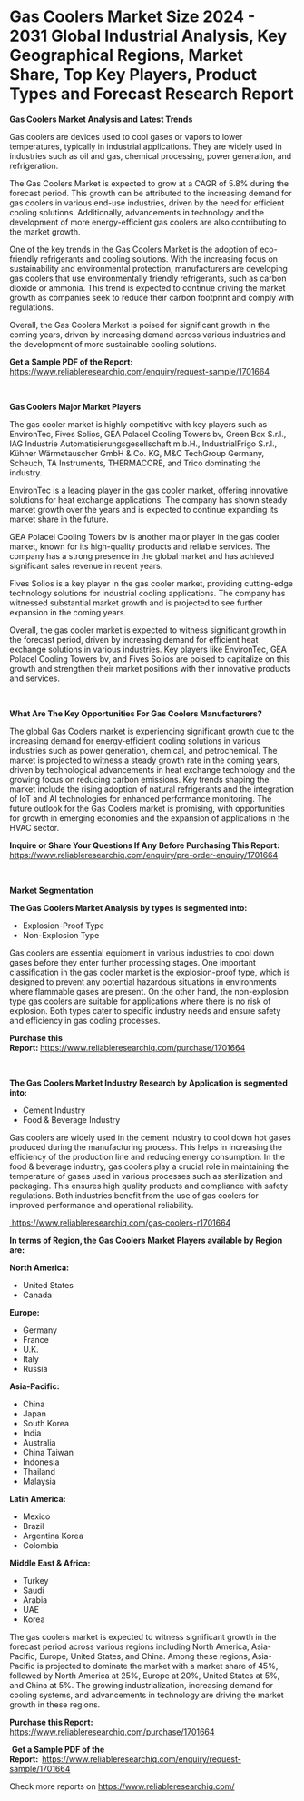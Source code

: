 <p><h1>Gas Coolers Market Size 2024 - 2031 Global Industrial Analysis, Key Geographical Regions, Market Share, Top Key Players, Product Types and Forecast Research Report</h1></p><p><strong>Gas Coolers Market Analysis and Latest Trends</strong></p>
<p><p>Gas coolers are devices used to cool gases or vapors to lower temperatures, typically in industrial applications. They are widely used in industries such as oil and gas, chemical processing, power generation, and refrigeration.</p><p>The Gas Coolers Market is expected to grow at a CAGR of 5.8% during the forecast period. This growth can be attributed to the increasing demand for gas coolers in various end-use industries, driven by the need for efficient cooling solutions. Additionally, advancements in technology and the development of more energy-efficient gas coolers are also contributing to the market growth.</p><p>One of the key trends in the Gas Coolers Market is the adoption of eco-friendly refrigerants and cooling solutions. With the increasing focus on sustainability and environmental protection, manufacturers are developing gas coolers that use environmentally friendly refrigerants, such as carbon dioxide or ammonia. This trend is expected to continue driving the market growth as companies seek to reduce their carbon footprint and comply with regulations.</p><p>Overall, the Gas Coolers Market is poised for significant growth in the coming years, driven by increasing demand across various industries and the development of more sustainable cooling solutions.</p></p>
<p><strong>Get a Sample PDF of the Report:&nbsp;</strong> <a href="https://www.reliableresearchiq.com/enquiry/request-sample/1701664">https://www.reliableresearchiq.com/enquiry/request-sample/1701664</a></p>
<p>&nbsp;</p>
<p><strong>Gas Coolers Major Market Players</strong></p>
<p><p>The gas cooler market is highly competitive with key players such as EnvironTec, Fives Solios, GEA Polacel Cooling Towers bv, Green Box S.r.l., IAG Industrie Automatisierungsgesellschaft m.b.H., IndustrialFrigo S.r.l., Kühner Wärmetauscher GmbH & Co. KG, M&C TechGroup Germany, Scheuch, TA Instruments, THERMACORE, and Trico dominating the industry. </p><p>EnvironTec is a leading player in the gas cooler market, offering innovative solutions for heat exchange applications. The company has shown steady market growth over the years and is expected to continue expanding its market share in the future.</p><p>GEA Polacel Cooling Towers bv is another major player in the gas cooler market, known for its high-quality products and reliable services. The company has a strong presence in the global market and has achieved significant sales revenue in recent years.</p><p>Fives Solios is a key player in the gas cooler market, providing cutting-edge technology solutions for industrial cooling applications. The company has witnessed substantial market growth and is projected to see further expansion in the coming years.</p><p>Overall, the gas cooler market is expected to witness significant growth in the forecast period, driven by increasing demand for efficient heat exchange solutions in various industries. Key players like EnvironTec, GEA Polacel Cooling Towers bv, and Fives Solios are poised to capitalize on this growth and strengthen their market positions with their innovative products and services.</p></p>
<p>&nbsp;</p>
<p><strong>What Are The Key Opportunities For Gas Coolers Manufacturers?</strong></p>
<p><p>The global Gas Coolers market is experiencing significant growth due to the increasing demand for energy-efficient cooling solutions in various industries such as power generation, chemical, and petrochemical. The market is projected to witness a steady growth rate in the coming years, driven by technological advancements in heat exchange technology and the growing focus on reducing carbon emissions. Key trends shaping the market include the rising adoption of natural refrigerants and the integration of IoT and AI technologies for enhanced performance monitoring. The future outlook for the Gas Coolers market is promising, with opportunities for growth in emerging economies and the expansion of applications in the HVAC sector.</p></p>
<p><strong>Inquire or Share Your Questions If Any Before Purchasing This Report:</strong> <a href="https://www.reliableresearchiq.com/enquiry/pre-order-enquiry/1701664">https://www.reliableresearchiq.com/enquiry/pre-order-enquiry/1701664</a></p>
<p>&nbsp;</p>
<p><strong>Market Segmentation</strong></p>
<p><strong>The Gas Coolers Market Analysis by types is segmented into:</strong></p>
<p><ul><li>Explosion-Proof Type</li><li>Non-Explosion Type</li></ul></p>
<p><p>Gas coolers are essential equipment in various industries to cool down gases before they enter further processing stages. One important classification in the gas cooler market is the explosion-proof type, which is designed to prevent any potential hazardous situations in environments where flammable gases are present. On the other hand, the non-explosion type gas coolers are suitable for applications where there is no risk of explosion. Both types cater to specific industry needs and ensure safety and efficiency in gas cooling processes.</p></p>
<p><strong>Purchase this Report:&nbsp;</strong><a href="https://www.reliableresearchiq.com/purchase/1701664">https://www.reliableresearchiq.com/purchase/1701664</a></p>
<p>&nbsp;</p>
<p><strong>The Gas Coolers Market Industry Research by Application is segmented into:</strong></p>
<p><ul><li>Cement Industry</li><li>Food & Beverage Industry</li></ul></p>
<p><p>Gas coolers are widely used in the cement industry to cool down hot gases produced during the manufacturing process. This helps in increasing the efficiency of the production line and reducing energy consumption. In the food & beverage industry, gas coolers play a crucial role in maintaining the temperature of gases used in various processes such as sterilization and packaging. This ensures high quality products and compliance with safety regulations. Both industries benefit from the use of gas coolers for improved performance and operational reliability.</p></p>
<p><a href="https://www.reliableresearchiq.com/gas-coolers-r1701664">&nbsp;https://www.reliableresearchiq.com/gas-coolers-r1701664</a></p>
<p><strong>In terms of Region, the Gas Coolers Market Players available by Region are:</strong></p>
<p>
    <p> <strong> North America: </strong>
        <ul>
            <li>United States</li>
            <li>Canada</li>
        </ul>
        </p> 
    <p> <strong> Europe: </strong>
        <ul>
            <li>Germany</li>
            <li>France</li>
            <li>U.K.</li>
            <li>Italy</li>
            <li>Russia</li>
        </ul>
        </p> 
    <p> <strong> Asia-Pacific: </strong>
        <ul>
            <li>China</li>
            <li>Japan</li>
            <li>South Korea</li>
            <li>India</li>
            <li>Australia</li>
            <li>China Taiwan</li>
            <li>Indonesia</li>
            <li>Thailand</li>
            <li>Malaysia</li>
        </ul>
        </p> 
    <p> <strong> Latin America: </strong>
        <ul>
            <li>Mexico</li>
            <li>Brazil</li>
            <li>Argentina Korea</li>
            <li>Colombia</li>
        </ul>
        </p> 
    <p> <strong> Middle East & Africa: </strong>
        <ul>
            <li>Turkey</li>
            <li>Saudi</li>
            <li>Arabia</li>
            <li>UAE</li>
            <li>Korea</li>
        </ul>
    </p>
    </p>
<p><p>The gas coolers market is expected to witness significant growth in the forecast period across various regions including North America, Asia-Pacific, Europe, United States, and China. Among these regions, Asia-Pacific is projected to dominate the market with a market share of 45%, followed by North America at 25%, Europe at 20%, United States at 5%, and China at 5%. The growing industrialization, increasing demand for cooling systems, and advancements in technology are driving the market growth in these regions.</p></p>
<p><strong>Purchase this Report: </strong><a href="https://www.reliableresearchiq.com/purchase/1701664">https://www.reliableresearchiq.com/purchase/1701664</a></p>
<p>&nbsp;<strong>Get a Sample PDF of the Report:&nbsp;&nbsp;</strong><a href="https://www.reliableresearchiq.com/enquiry/request-sample/1701664">https://www.reliableresearchiq.com/enquiry/request-sample/1701664</a></p>
<p><strong></strong></p>
<p>Check more reports on <a href="https://www.reliableresearchiq.com/">https://www.reliableresearchiq.com/</a></p>